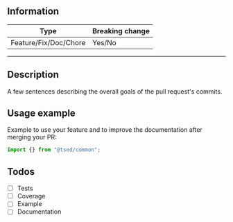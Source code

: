 ## Information

Type | Breaking change
---|---
Feature/Fix/Doc/Chore | Yes/No

****

## Description
A few sentences describing the overall goals of the pull request's commits.

## Usage example

Example to use your feature and to improve the documentation after merging your PR:
```typescript
import {} from "@tsed/common";

```

## Todos

- [ ] Tests
- [ ] Coverage
- [ ] Example
- [ ] Documentation
